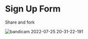 # Sign Up Form 
Share and fork

![bandicam 2022-07-25 20-31-22-191](https://user-images.githubusercontent.com/102615835/180844652-ff12bba8-a670-44bc-bc9e-f3834d202301.jpg)
